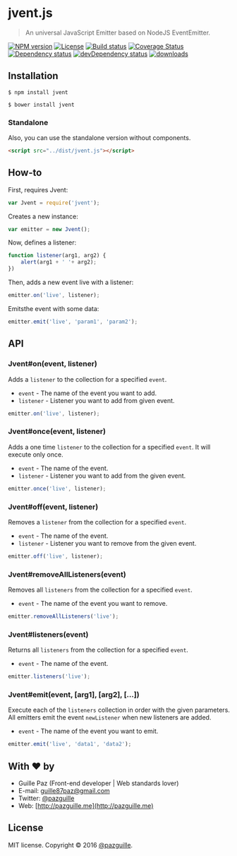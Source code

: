 # jvent.js

>  An universal JavaScript Emitter based on NodeJS EventEmitter.

[![NPM version][npm-image]][npm-link] [![License][lic-image]][npm-link] [![Build status][travis-image]][travis-link] [![Coverage Status][coverage-image]][coverage-link] [![Dependency status][deps-image]][deps-link] [![devDependency status][devdeps-image]][devdeps-link] [![downloads][dt-image]][npm-link]

## Installation

    $ npm install jvent

    $ bower install jvent

### Standalone
Also, you can use the standalone version without components.
```html
<script src="../dist/jvent.js"></script>
```

## How-to

First, requires Jvent:
```js
var Jvent = require('jvent');
```

Creates a new instance:
```js
var emitter = new Jvent();
```

Now, defines a listener:
```js
function listener(arg1, arg2) {
    alert(arg1 + ' '+ arg2);
})
```

Then, adds a new event live with a listener:
```js
emitter.on('live', listener);
```

Emitsthe event with some data:
```js
emitter.emit('live', 'param1', 'param2');
```

## API

### Jvent#on(event, listener)
Adds a `listener` to the collection for a specified `event`.
- `event` - The name of the event you want to add.
- `listener` - Listener you want to add from given event.

```js
emitter.on('live', listener);
```

### Jvent#once(event, listener)
Adds a one time `listener` to the collection for a specified `event`. It will execute only once.
- `event` - The name of the event.
- `listener` - Listener you want to add from the given event.

```js
emitter.once('live', listener);
```

### Jvent#off(event, listener)
Removes a `listener` from the collection for a specified `event`.
- `event` - The name of the event.
- `listener` - Listener you want to remove from the given event.

```js
emitter.off('live', listener);
```

### Jvent#removeAllListeners(event)
Removes all `listeners` from the collection for a specified `event`.
- `event` - The name of the event you want to remove.

```js
emitter.removeAllListeners('live');
```

### Jvent#listeners(event)
Returns all `listeners` from the collection for a specified `event`.
- `event` - The name of the event.

```js
emitter.listeners('live');
```

### Jvent#emit(event, [arg1], [arg2], [...])
Execute each of the `listeners` collection in order with the given parameters.
All emitters emit the event `newListener` when new listeners are added.
- `event` - The name of the event you want to emit.

```js
emitter.emit('live', 'data1', 'data2');
```

## With :heart: by
- Guille Paz (Front-end developer | Web standards lover)
- E-mail: [guille87paz@gmail.com](mailto:guille87paz@gmail.com)
- Twitter: [@pazguille](http://twitter.com/pazguille)
- Web: [http://pazguille.me](http://pazguille.me)

## License
MIT license. Copyright © 2016 [@pazguille](http://twitter.com/pazguille).


[npm-image]: https://img.shields.io/npm/v/jvent.svg
[lic-image]: https://img.shields.io/npm/l/jvent.svg
[npm-link]: https://npmjs.org/package/jvent
[travis-image]: https://img.shields.io/travis/pazguille/jvent.svg
[travis-link]: https://travis-ci.org/pazguille/jvent
[deps-image]: https://img.shields.io/david/pazguille/jvent.svg
[deps-link]: https://david-dm.org/pazguille/jvent
[devdeps-image]: https://img.shields.io/david/dev/pazguille/jvent.svg
[devdeps-link]: https://david-dm.org/pazguille/jvent#info=devDependencies
[dt-image]: https://img.shields.io/npm/dt/jvent.svg
[coverage-image]: https://img.shields.io/coveralls/pazguille/jvent.svg
[coverage-link]: https://coveralls.io/github/pazguille/jvent
